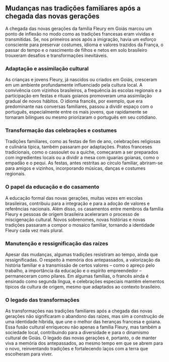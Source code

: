 ## Mudanças nas tradições familiares após a chegada das novas gerações

A chegada das novas gerações da família Fleury em Goiás marcou um ponto de inflexão no modo como as tradições francesas eram vividas e transmitidas. Se, nos primeiros anos após a imigração, havia um esforço consciente para preservar costumes, idioma e valores trazidos da França, o passar do tempo e o nascimento de filhos e netos em solo brasileiro trouxeram desafios e transformações inevitáveis.

### Adaptação e assimilação cultural

As crianças e jovens Fleury, já nascidos ou criados em Goiás, cresceram em um ambiente profundamente influenciado pela cultura local. A convivência com vizinhos brasileiros, a frequência às escolas regionais e a participação em festas e rituais goianos promoveram uma assimilação gradual de novos hábitos. O idioma francês, por exemplo, que era predominante nas conversas familiares, passou a dividir espaço com o português, especialmente entre os mais jovens, que rapidamente se tornaram bilíngues ou mesmo priorizaram o português em seu cotidiano.

### Transformação das celebrações e costumes

Tradições familiares, como as festas de fim de ano, celebrações religiosas e culinária típica, também passaram por adaptações. Pratos franceses tradicionais, como o cassoulet ou a quiche, começaram a ser preparados com ingredientes locais ou a dividir a mesa com iguarias goianas, como o empadão e o pequi. As festas, antes restritas ao círculo familiar, abriram-se para amigos e vizinhos, incorporando músicas, danças e costumes regionais.

### O papel da educação e do casamento

A educação formal das novas gerações, muitas vezes em escolas brasileiras, contribuiu para a integração e para a adoção de valores e referências nacionais. Além disso, os casamentos entre membros da família Fleury e pessoas de origem brasileira aceleraram o processo de miscigenação cultural. Novos sobrenomes, novas histórias e novas tradições passaram a compor o mosaico familiar, tornando a identidade Fleury cada vez mais plural.

### Manutenção e ressignificação das raízes

Apesar das mudanças, algumas tradições resistiram ao tempo, ainda que ressignificadas. O respeito à memória dos antepassados, a valorização da história familiar e a transmissão de certos valores – como o apreço pelo trabalho, a importância da educação e o espírito empreendedor – permaneceram como pilares. Em algumas famílias, o francês ainda é ensinado como segunda língua, e celebrações especiais mantêm elementos típicos da cultura de origem, mesmo que adaptados ao contexto brasileiro.

### O legado das transformações

As transformações nas tradições familiares após a chegada das novas gerações não significaram o abandono das raízes, mas sim a construção de uma identidade híbrida, que une o melhor das heranças francesa e goiana. Essa fusão cultural enriqueceu não apenas a família Fleury, mas também a sociedade local, contribuindo para a diversidade e para o dinamismo cultural de Goiás. O legado das novas gerações é, portanto, o de manter viva a memória dos antepassados, ao mesmo tempo em que se abrem para o novo, reinventando tradições e fortalecendo laços com a terra que escolheram para viver.